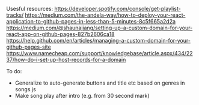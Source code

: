 Usesful resources:
https://developer.spotify.com/console/get-playlist-tracks/
https://medium.com/the-andela-way/how-to-deploy-your-react-application-to-github-pages-in-less-than-5-minutes-8c5f665a2d2a
https://medium.com/@shaunajiang/setting-up-a-custom-domain-for-your-react-app-on-github-pages-827b2606ca18
https://help.github.com/en/articles/managing-a-custom-domain-for-your-github-pages-site
https://www.namecheap.com/support/knowledgebase/article.aspx/434/2237/how-do-i-set-up-host-records-for-a-domain

To do:
* Generalize to auto-generate buttons and title etc based on genres in songs.js
* Make song play after intro (e.g. from 30 second mark)